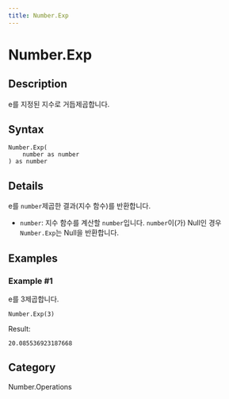 ```yaml
---
title: Number.Exp
---
```


# Number.Exp


## Description

e를 지정된 지수로 거듭제곱합니다.


## Syntax

```powerquery
Number.Exp(
    number as number
) as number
```


## Details

e를 <code>number</code>제곱한 결과(지수 함수)를 반환합니다.      <ul>        <li><code>number</code>: 지수 함수를 계산할 <code>number</code>입니다. <code>number</code>이(가) Null인 경우 <code>Number.Exp</code>는 Null을 반환합니다. </li>      </ul>


## Examples

### Example #1 
e를 3제곱합니다.
```powerquery
Number.Exp(3)
```

Result: 
```powerquery
20.085536923187668
```




## Category
Number.Operations
